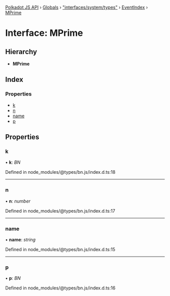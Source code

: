 [Polkadot JS API](../README.md) › [Globals](../globals.md) › ["interfaces/system/types"](../modules/_interfaces_system_types_.md) › [EventIndex](_interfaces_system_types_.eventindex.md) › [MPrime](_interfaces_system_types_.eventindex.mprime.md)

# Interface: MPrime

## Hierarchy

* **MPrime**

## Index

### Properties

* [k](_interfaces_system_types_.eventindex.mprime.md#k)
* [n](_interfaces_system_types_.eventindex.mprime.md#n)
* [name](_interfaces_system_types_.eventindex.mprime.md#name)
* [p](_interfaces_system_types_.eventindex.mprime.md#p)

## Properties

###  k

• **k**: *BN*

Defined in node_modules/@types/bn.js/index.d.ts:18

___

###  n

• **n**: *number*

Defined in node_modules/@types/bn.js/index.d.ts:17

___

###  name

• **name**: *string*

Defined in node_modules/@types/bn.js/index.d.ts:15

___

###  p

• **p**: *BN*

Defined in node_modules/@types/bn.js/index.d.ts:16
